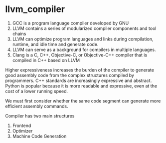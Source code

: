 # llvm_compiler

1. GCC is a program language compiler developed by GNU
2. LLVM contains a series of modularized compiler components and tool chains
3. LLVM can optimize program languages and links during compilation, runtime, and idle time and generate code.
4. LLVM can serve as a background for compilers in multiple languages. 
5. Clang is a C, C++, Objective-C, or Objective-C++ compiler that is compiled in C++ based on LLVM


Higher expressiveness increases the burden of the compiler to generate good assembly code from the 
complex structures compiled by programmers. C++ standards are increasingly expressive and abstract. 
Python is popular because it is more readable and expressive, even at the cost of a lower running speed.

We must first consider whether the same code segment can generate more efficient assembly commands.

Compiler has two main structures
1. Frontend
2. Optimizer
3. Machine Code Generation
